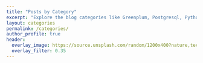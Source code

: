 ```yaml
---
title: "Posts by Category"
excerpt: "Explore the blog categories like Greenplum, Postgresql, Python and etc."
layout: categories
permalink: /categories/
author_profile: true
header:
  overlay_image: https://source.unsplash.com/random/1200x400?nature,technology,city
  overlay_filter: 0.35
---
```

